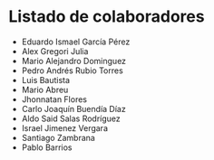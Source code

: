 # Listado de colaboradores

- Eduardo Ismael García Pérez
- Alex Gregori Julia
- Mario Alejandro Dominguez
- Pedro Andrés Rubio Torres
- Luis Bautista
- Mario Abreu
- Jhonnatan Flores
- Carlo Joaquín Buendía Díaz
- Aldo Said Salas Rodríguez
- Israel Jimenez Vergara
- Santiago Zambrana
- Pablo Barrios
